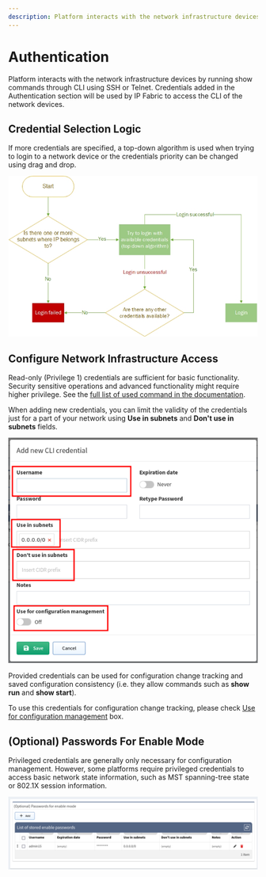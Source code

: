 ```yaml
---
description: Platform interacts with the network infrastructure devices by running show commands through CLI using SSH or Telnet. Credentials added in the...
---
```


# Authentication

Platform interacts with the network infrastructure devices by running
show commands through CLI using SSH or Telnet. Credentials added in the
Authentication section will be used by IP Fabric to access the CLI of
the network devices.

## Credential Selection Logic

If more credentials are specified, a top-down algorithm is used when
trying to login to a network device or the credentials priority can be
changed using drag and drop.

![IP Fabric login diagram](login_diagram.jpg)

## Configure Network Infrastructure Access

Read-only (Privilege 1) credentials are sufficient for basic
functionality. Security sensitive operations and advanced functionality
might require higher privilege. See the [full list of used command in
the documentation](https://matrix.ipfabric.io/).

When adding new credentials, you can limit the validity of the
credentials just for a part of your network using **Use in subnets**
and **Don't use in subnets** fields.

![Add new CLI credential](1935310852.png)

Provided credentials can be used for configuration change tracking and
saved configuration consistency (i.e. they allow commands such as **show
run** and **show start**).

To use this credentials for configuration change tracking,
please check [Use for configuration management](advanced/configuration_management.md) box.

## (Optional) Passwords For Enable Mode

Privileged credentials are generally only necessary for configuration
management. However, some platforms require privileged credentials to
access basic network state information, such as MST spanning-tree state
or 802.1X session information.

![Privileges](1935245322.png)
